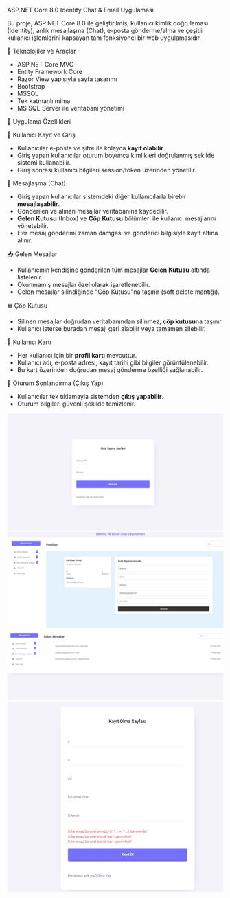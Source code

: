 ASP.NET Core 8.0 Identity Chat & Email Uygulaması

Bu proje, ASP.NET Core 8.0 ile geliştirilmiş, kullanıcı kimlik doğrulaması (Identity), anlık mesajlaşma (Chat), e-posta gönderme/alma ve çeşitli kullanıcı işlemlerini kapsayan tam fonksiyonel bir web uygulamasıdır.

🔧 Teknolojiler ve Araçlar

- ASP.NET Core MVC
- Entity Framework Core
- Razor View yapısıyla sayfa tasarımı
- Bootstrap 
- MSSQL 
- Tek katmanlı mima
- MS SQL Server ile veritabanı yönetimi

📌 Uygulama Özellikleri

🔐 Kullanıcı Kayıt ve Giriş

- Kullanıcılar e-posta ve şifre ile kolayca **kayıt olabilir**.
- Giriş yapan kullanıcılar oturum boyunca kimlikleri doğrulanmış şekilde sistemi kullanabilir.
- Giriş sonrası kullanıcı bilgileri session/token üzerinden yönetilir.

💬 Mesajlaşma (Chat)

- Giriş yapan kullanıcılar sistemdeki diğer kullanıcılarla birebir **mesajlaşabilir**.
- Gönderilen ve alınan mesajlar veritabanına kaydedilir.
- **Gelen Kutusu** (Inbox) ve **Çöp Kutusu** bölümleri ile kullanıcı mesajlarını yönetebilir.
- Her mesaj gönderimi zaman damgası ve gönderici bilgisiyle kayıt altına alınır.

📥 Gelen Mesajlar

- Kullanıcının kendisine gönderilen tüm mesajlar **Gelen Kutusu** altında listelenir.
- Okunmamış mesajlar özel olarak işaretlenebilir.
- Gelen mesajlar silindiğinde "Çöp Kutusu"na taşınır (soft delete mantığı).

🗑️ Çöp Kutusu

- Silinen mesajlar doğrudan veritabanından silinmez, **çöp kutusu**na taşınır.
- Kullanıcı isterse buradan mesajı geri alabilir veya tamamen silebilir.

 👤 Kullanıcı Kartı

- Her kullanıcı için bir **profil kartı** mevcuttur.
- Kullanıcı adı, e-posta adresi, kayıt tarihi gibi bilgiler görüntülenebilir.
- Bu kart üzerinden doğrudan mesaj gönderme özelliği sağlanabilir.

🚪 Oturum Sonlandırma (Çıkış Yap)

- Kullanıcılar tek tıklamayla sistemden **çıkış yapabilir**.
- Oturum bilgileri güvenli şekilde temizlenir.

![](https://github.com/Bahtiyarartuc/identity-mailchat-core/blob/8bd6b6f3d59964726092ce804166c12bcd19fc68/image/1.jpg)
![](https://github.com/Bahtiyarartuc/identity-mailchat-core/blob/8bd6b6f3d59964726092ce804166c12bcd19fc68/image/2.jpg)
![](https://github.com/Bahtiyarartuc/identity-mailchat-core/blob/8bd6b6f3d59964726092ce804166c12bcd19fc68/image/3.jpg)
![](https://github.com/Bahtiyarartuc/identity-mailchat-core/blob/8bd6b6f3d59964726092ce804166c12bcd19fc68/image/5.jpg)

